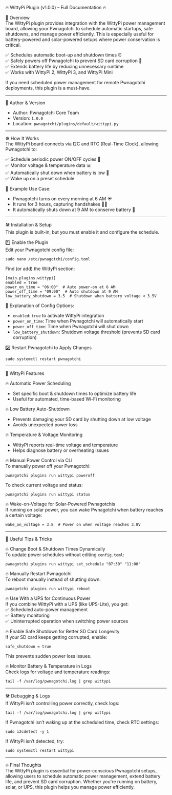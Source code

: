 🔥 WittyPi Plugin (v1.0.0) – Full Documentation 🔥  

📌 Overview  
The WittyPi plugin provides integration with the WittyPi power management board, allowing your Pwnagotchi to schedule automatic startups, safe shutdowns, and manage power efficiently. This is especially useful for battery-powered and solar-powered setups where power conservation is critical.  

✅ Schedules automatic boot-up and shutdown times ⏰  
✅ Safely powers off Pwnagotchi to prevent SD card corruption 🔋  
✅ Extends battery life by reducing unnecessary runtime  
✅ Works with WittyPi 2, WittyPi 3, and WittyPi Mini  

If you need scheduled power management for remote Pwnagotchi deployments, this plugin is a must-have.  

---

👤 Author & Version  
- Author: Pwnagotchi Core Team  
- Version: `1.0.0`  
- Location: `pwnagotchi/plugins/default/wittypi.py`  

---

⚙️ How It Works  
The WittyPi board connects via I2C and RTC (Real-Time Clock), allowing Pwnagotchi to:  

✅ Schedule periodic power ON/OFF cycles 🔄  
✅ Monitor voltage & temperature data 📊  
✅ Automatically shut down when battery is low 🚨  
✅ Wake up on a preset schedule  

📌 Example Use Case:  
- Pwnagotchi turns on every morning at 6 AM ☀️  
- It runs for 3 hours, capturing handshakes 🏴‍☠️  
- It automatically shuts down at 9 AM to conserve battery 🔋  

---

🛠️ Installation & Setup  
This plugin is built-in, but you must enable it and configure the schedule.  

1️⃣ Enable the Plugin  
Edit your Pwnagotchi config file:  

	sudo nano /etc/pwnagotchi/config.toml  

Find (or add) the WittyPi section:  

	[main.plugins.wittypi]
	enabled = true
	power_on_time = "06:00"  # Auto power-on at 6 AM  
	power_off_time = "09:00"  # Auto shutdown at 9 AM  
	low_battery_shutdown = 3.5  # Shutdown when battery voltage < 3.5V  

📌 Explanation of Config Options:  
- `enabled`: `true` to activate WittyPi integration  
- `power_on_time`: Time when Pwnagotchi will automatically start  
- `power_off_time`: Time when Pwnagotchi will shut down  
- `low_battery_shutdown`: Shutdown voltage threshold (prevents SD card corruption)  

2️⃣ Restart Pwnagotchi to Apply Changes  

	sudo systemctl restart pwnagotchi  

---

📂 WittyPi Features  

🔥 Automatic Power Scheduling  
- Set specific boot & shutdown times to optimize battery life  
- Useful for automated, time-based Wi-Fi monitoring  

🔥 Low Battery Auto-Shutdown  
- Prevents damaging your SD card by shutting down at low voltage  
- Avoids unexpected power loss  

🔥 Temperature & Voltage Monitoring  
- WittyPi reports real-time voltage and temperature  
- Helps diagnose battery or overheating issues  

🔥 Manual Power Control via CLI  
To manually power off your Pwnagotchi:  

	pwnagotchi plugins run wittypi poweroff  

To check current voltage and status:  

	pwnagotchi plugins run wittypi status  

🔥 Wake-on-Voltage for Solar-Powered Pwnagotchis  
If running on solar power, you can wake Pwnagotchi when battery reaches a certain voltage:  

	wake_on_voltage = 3.8  # Power on when voltage reaches 3.8V  

---

🚀 Useful Tips & Tricks  

🔥 Change Boot & Shutdown Times Dynamically  
To update power schedules without editing `config.toml`:  

	pwnagotchi plugins run wittypi set_schedule "07:30" "11:00"  

🔥 Manually Restart Pwnagotchi  
To reboot manually instead of shutting down:  

	pwnagotchi plugins run wittypi reboot  

🔥 Use With a UPS for Continuous Power  
If you combine WittyPi with a UPS (like UPS-Lite), you get:  
✅ Scheduled auto-power management  
✅ Battery monitoring  
✅ Uninterrupted operation when switching power sources  

🔥 Enable Safe Shutdown for Better SD Card Longevity  
If your SD card keeps getting corrupted, enable:  

	safe_shutdown = true  

This prevents sudden power loss issues.  

🔥 Monitor Battery & Temperature in Logs  
Check logs for voltage and temperature readings:  

	tail -f /var/log/pwnagotchi.log | grep wittypi  

---

🛠️ Debugging & Logs  
If WittyPi isn’t controlling power correctly, check logs:  

	tail -f /var/log/pwnagotchi.log | grep wittypi  

If Pwnagotchi isn’t waking up at the scheduled time, check RTC settings:  

	sudo i2cdetect -y 1  

If WittyPi isn’t detected, try:  

	sudo systemctl restart wittypi  

---

🔥 Final Thoughts  
The WittyPi plugin is essential for power-conscious Pwnagotchi setups, allowing users to schedule automatic power management, extend battery life, and prevent SD card corruption. Whether you're running on battery, solar, or UPS, this plugin helps you manage power efficiently.  
